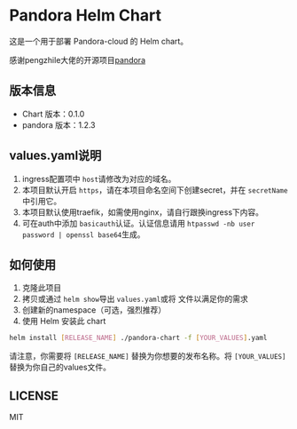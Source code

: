 # Pandora Helm Chart

这是一个用于部署 Pandora-cloud 的 Helm chart。

感谢pengzhile大佬的开源项目[pandora](https://github.com/pengzhile/pandora)

## 版本信息

- Chart 版本：0.1.0
- pandora 版本：1.2.3

## values.yaml说明

1. ingress配置项中 `host`请修改为对应的域名。
2. 本项目默认开启 `https`，请在本项目命名空间下创建secret，并在 `secretName`中引用它。
3. 本项目默认使用traefik，如需使用nginx，请自行跟换ingress下内容。
4. 可在auth中添加 `basicauth`认证。认证信息请用 `htpasswd -nb user password | openssl base64`生成。

## 如何使用

1. 克隆此项目
2. 拷贝或通过 `helm show`导出 `values.yaml`或将 文件以满足你的需求
3. 创建新的namespace（可选，强烈推荐）
4. 使用 Helm 安装此 chart

```bash
helm install [RELEASE_NAME] ./pandora-chart -f [YOUR_VALUES].yaml
```

请注意，你需要将 `[RELEASE_NAME]` 替换为你想要的发布名称。将 `[YOUR_VALUES]`替换为你自己的values文件。

## LICENSE

MIT
